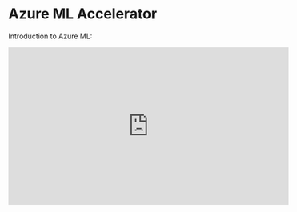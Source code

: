 # Azure ML Accelerator

Introduction to Azure ML:

<div style="background-color:#ffgggg; text-align:center; vertical-align: middle; padding:0px 0;text-color:black" height="80%">
<iframe width="560" height="315" src="https://www.youtube.com/watch?v=X7GR4ANn45s" frameborder="0" scrolling="no" allow="accelerometer; encrypted-media; gyroscope; picture-in-picture" allowfullscreen></iframe>
</div>
